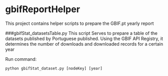 # gbifReportHelper
This project contains helper scripts to prepare the GBIF.pt yearly report

###gbifStat_datasetsTable.py
This script Serves to prepare a table of the datasets published by Portuguese published. Using the GBIF API Registry, it determines the number of downloads and downloaded records for a certain year

Run command: 

```python gbifStat_dataset.py [nodeKey] [year]```
